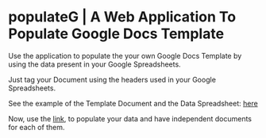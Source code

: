 # populateG | A Web Application To Populate Google Docs Template 

Use the application to populate the your own Google Docs Template by using the data present in your Google Spreadsheets.

Just tag your Document using the headers used in your Google Spreadsheets.

See the example of the Template Document and the Data Spreadsheet: [here](https://drive.google.com/open?id=1o5p9L2EOf6WPP_DiZxvo380E7nl7SO71)

Now, use the [link](https://populateg.herokuapp.com/), to populate your data and have independent documents for each of them.

